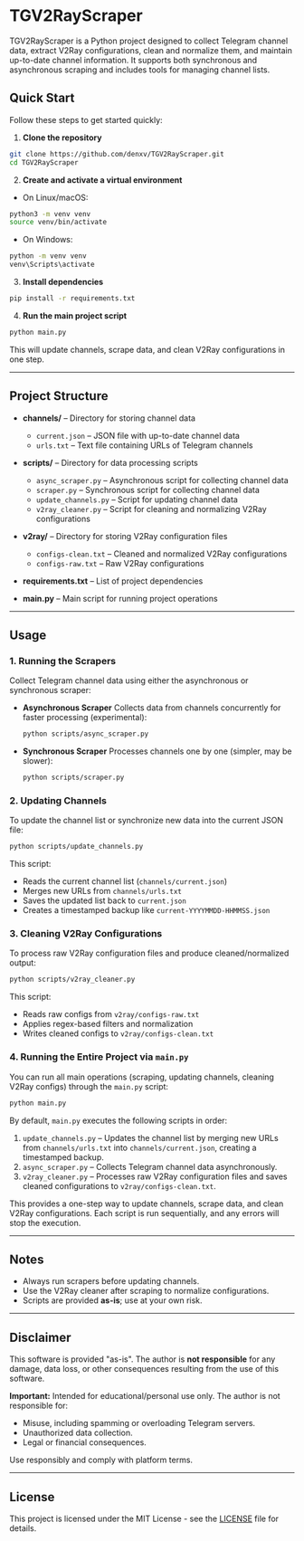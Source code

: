 
# TGV2RayScraper

TGV2RayScraper is a Python project designed to collect Telegram channel data, extract V2Ray configurations, clean and normalize them, and maintain up-to-date channel information. It supports both synchronous and asynchronous scraping and includes tools for managing channel lists.

## Quick Start

Follow these steps to get started quickly:

1. **Clone the repository**  
```bash
git clone https://github.com/denxv/TGV2RayScraper.git
cd TGV2RayScraper
```

2. **Create and activate a virtual environment**

* On Linux/macOS:

```bash
python3 -m venv venv
source venv/bin/activate
```

* On Windows:

```bash
python -m venv venv
venv\Scripts\activate
```

3. **Install dependencies**

```bash
pip install -r requirements.txt
```

4. **Run the main project script**

```bash
python main.py
```

This will update channels, scrape data, and clean V2Ray configurations in one step.

---

## Project Structure

* **channels/** – Directory for storing channel data

  * `current.json` – JSON file with up-to-date channel data
  * `urls.txt` – Text file containing URLs of Telegram channels

* **scripts/** – Directory for data processing scripts

  * `async_scraper.py` – Asynchronous script for collecting channel data
  * `scraper.py` – Synchronous script for collecting channel data
  * `update_channels.py` – Script for updating channel data
  * `v2ray_cleaner.py` – Script for cleaning and normalizing V2Ray configurations

* **v2ray/** – Directory for storing V2Ray configuration files

  * `configs-clean.txt` – Cleaned and normalized V2Ray configurations
  * `configs-raw.txt` – Raw V2Ray configurations

* **requirements.txt** – List of project dependencies

* **main.py** – Main script for running project operations

---

## Usage

### 1. Running the Scrapers

Collect Telegram channel data using either the asynchronous or synchronous scraper:

* **Asynchronous Scraper**
  Collects data from channels concurrently for faster processing (experimental):

  ```bash
  python scripts/async_scraper.py
  ```

* **Synchronous Scraper**
  Processes channels one by one (simpler, may be slower):

  ```bash
  python scripts/scraper.py
  ```

### 2. Updating Channels

To update the channel list or synchronize new data into the current JSON file:

```bash
python scripts/update_channels.py
```

This script:

* Reads the current channel list (`channels/current.json`)
* Merges new URLs from `channels/urls.txt`
* Saves the updated list back to `current.json`
* Creates a timestamped backup like `current-YYYYMMDD-HHMMSS.json`

### 3. Cleaning V2Ray Configurations

To process raw V2Ray configuration files and produce cleaned/normalized output:

```bash
python scripts/v2ray_cleaner.py
```

This script:

* Reads raw configs from `v2ray/configs-raw.txt`
* Applies regex-based filters and normalization
* Writes cleaned configs to `v2ray/configs-clean.txt`

### 4. Running the Entire Project via `main.py`

You can run all main operations (scraping, updating channels, cleaning V2Ray configs) through the `main.py` script:

```bash
python main.py
```

By default, `main.py` executes the following scripts in order:

1. `update_channels.py` – Updates the channel list by merging new URLs from `channels/urls.txt` into `channels/current.json`, creating a timestamped backup.
2. `async_scraper.py` – Collects Telegram channel data asynchronously.
3. `v2ray_cleaner.py` – Processes raw V2Ray configuration files and saves cleaned configurations to `v2ray/configs-clean.txt`.

This provides a one-step way to update channels, scrape data, and clean V2Ray configurations. Each script is run sequentially, and any errors will stop the execution.

---

## Notes

* Always run scrapers before updating channels.
* Use the V2Ray cleaner after scraping to normalize configurations.
* Scripts are provided **as-is**; use at your own risk.

---

## Disclaimer

This software is provided "as-is". The author is **not responsible** for any damage, data loss, or other consequences resulting from the use of this software.

**Important:** Intended for educational/personal use only. The author is not responsible for:

* Misuse, including spamming or overloading Telegram servers.
* Unauthorized data collection.
* Legal or financial consequences.

Use responsibly and comply with platform terms.

---

## License

This project is licensed under the MIT License - see the [LICENSE](LICENSE) file for details.
